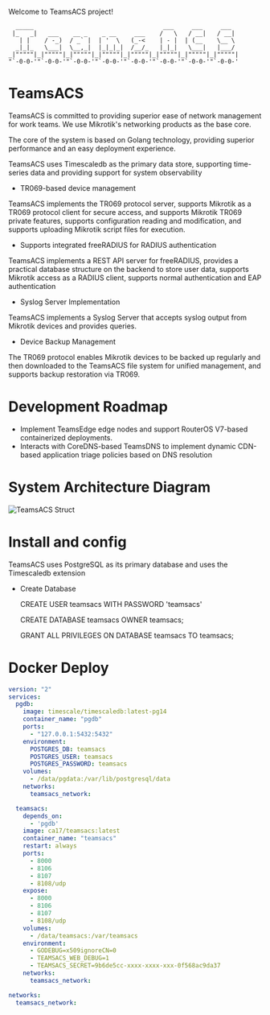 Welcome to TeamsACS project!

      _____                                    ___     ___     ___   
     |_   _|   ___    __ _    _ __     ___    /   \   / __|   / __|  
       | |    / -_)  / _` |  | '  \   (_-<    | - |  | (__    \__ \  
      _|_|_   \___|  \__,_|  |_|_|_|  /__/_   |_|_|   \___|   |___/  
    _|"""""|_|"""""|_|"""""|_|"""""|_|"""""|_|"""""|_|"""""|_|"""""| 
    "`-0-0-'"`-0-0-'"`-0-0-'"`-0-0-'"`-0-0-'"`-0-0-'"`-0-0-'"`-0-0-' 

# TeamsACS

TeamsACS is committed to providing superior ease of network management for work teams. We use Mikrotik's networking products as the base core.

The core of the system is based on Golang technology, providing superior performance and an easy deployment experience.

TeamsACS uses Timescaledb as the primary data store, supporting time-series data and providing support for system observability

- TR069-based device management

TeamsACS implements the TR069 protocol server, supports Mikrotik as a TR069 protocol client for secure access, 
and supports Mikrotik TR069 private features, supports configuration reading and modification, 
and supports uploading Mikrotik script files for execution.

- Supports integrated freeRADIUS for RADIUS authentication

TeamsACS implements a REST API server for freeRADIUS, provides a practical database structure on the backend to store user data, 
supports Mikrotik access as a RADIUS client, supports normal authentication and EAP authentication

- Syslog Server Implementation

TeamsACS implements a Syslog Server that accepts syslog output from Mikrotik devices and provides queries.

- Device Backup Management

The TR069 protocol enables Mikrotik devices to be backed up regularly and then downloaded to the TeamsACS file system for unified management, 
and supports backup restoration via TR069.


# Development Roadmap

- Implement TeamsEdge edge nodes and support RouterOS V7-based containerized deployments.
- Interacts with CoreDNS-based TeamsDNS to implement dynamic CDN-based application triage policies based on DNS resolution

# System Architecture Diagram

![TeamsACS Struct](https://user-images.githubusercontent.com/377938/166147509-c5df9824-52f1-43c3-ae46-842a1cbe9400.png)

# Install and config

TeamsACS uses PostgreSQL as its primary database and uses the Timescaledb extension

- Create Database

    CREATE USER teamsacs WITH PASSWORD 'teamsacs'
    
    CREATE DATABASE teamsacs OWNER teamsacs;
    
    GRANT ALL PRIVILEGES ON DATABASE teamsacs TO teamsacs;

# Docker Deploy

```yml
version: "2"
services:
  pgdb:
    image: timescale/timescaledb:latest-pg14
    container_name: "pgdb"
    ports:
      - "127.0.0.1:5432:5432"
    environment:
      POSTGRES_DB: teamsacs
      POSTGRES_USER: teamsacs
      POSTGRES_PASSWORD: teamsacs
    volumes:
      - /data/pgdata:/var/lib/postgresql/data
    networks:
      teamsacs_network:

  teamsacs:
    depends_on:
      - 'pgdb'
    image: ca17/teamsacs:latest
    container_name: "teamsacs"
    restart: always
    ports:
      - 8000
      - 8106
      - 8107
      - 8108/udp
    expose:
      - 8000
      - 8106
      - 8107
      - 8108/udp
    volumes:
      - /data/teamsacs:/var/teamsacs
    environment:
      - GODEBUG=x509ignoreCN=0
      - TEAMSACS_WEB_DEBUG=1
      - TEAMSACS_SECRET=9b6de5cc-xxxx-xxxx-xxx-0f568ac9da37
    networks:
      teamsacs_network:

networks:
  teamsacs_network:

```
